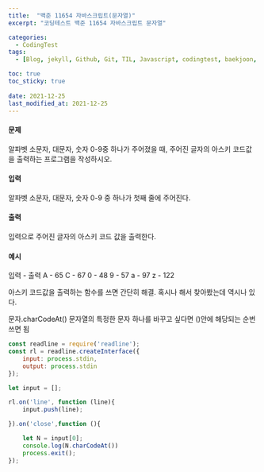 ```yaml
---
title:  "백준 11654 자바스크립트(문자열)"
excerpt: "코딩테스트 백준 11654 자바스크립트 문자열"

categories:
  - CodingTest
tags:
  - [Blog, jekyll, Github, Git, TIL, Javascript, codingtest, baekjoon, baekjoon 11654, Node.js ]

toc: true
toc_sticky: true
 
date: 2021-12-25
last_modified_at: 2021-12-25
---
```

#### 문제
알파벳 소문자, 대문자, 숫자 0-9중 하나가 주어졌을 때, 주어진 글자의 아스키 코드값을 출력하는 프로그램을 작성하시오.

#### 입력
알파벳 소문자, 대문자, 숫자 0-9 중 하나가 첫째 줄에 주어진다.

#### 출력
입력으로 주어진 글자의 아스키 코드 값을 출력한다.

#### 예시
입력  -  출력
A   -   65
C   -   67
0   -   48
9   -   57
a   -   97
z   -   122

아스키 코드값을 출력하는 함수를 쓰면 간단히 해결.
혹시나 해서 찾아봤는데 역시나 있다.

문자.charCodeAt()
문자열의 특정한 문자 하나를 바꾸고 싶다면 ()안에 해당되는 순번 쓰면 됨
``` javascript
const readline = require('readline');
const rl = readline.createInterface({
    input: process.stdin,
    output: process.stdin
});

let input = [];

rl.on('line', function (line){
    input.push(line);

}).on('close',function (){

    let N = input[0];
    console.log(N.charCodeAt())
    process.exit();
});
```